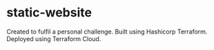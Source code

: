 # static-website

Created to fulfil a personal challenge.
Built using Hashicorp Terraform.
Deployed using Terraform Cloud.